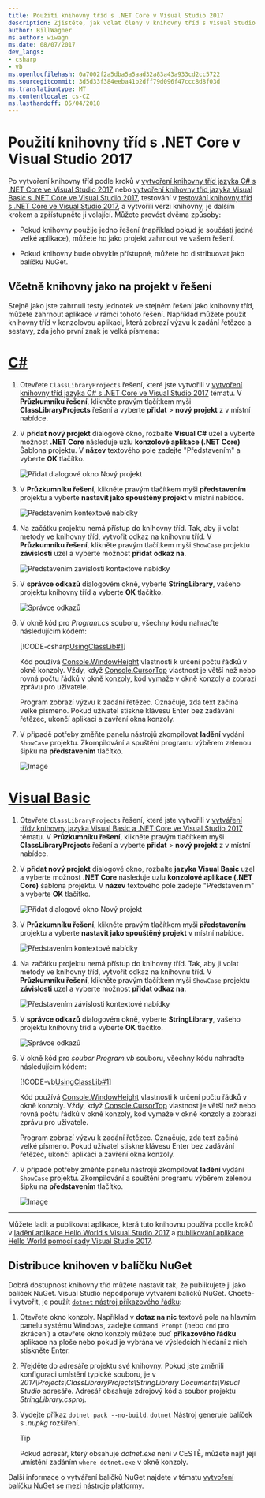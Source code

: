 ```yaml
---
title: Použití knihovny tříd s .NET Core v Visual Studio 2017
description: Zjistěte, jak volat členy v knihovny tříd s Visual Studio 2017.
author: BillWagner
ms.author: wiwagn
ms.date: 08/07/2017
dev_langs:
- csharp
- vb
ms.openlocfilehash: 0a7002f2a5dba5a5aad32a83a43a933cd2cc5722
ms.sourcegitcommit: 3d5d33f384eeba41b2dff79d096f47ccc8d8f03d
ms.translationtype: MT
ms.contentlocale: cs-CZ
ms.lasthandoff: 05/04/2018
---
```

# <a name="consuming-a-class-library-with-net-core-in-visual-studio-2017"></a>Použití knihovny tříd s .NET Core v Visual Studio 2017

Po vytvoření knihovny tříd podle kroků v [vytvoření knihovny tříd jazyka C# s .NET Core ve Visual Studio 2017](./library-with-visual-studio.md) nebo [vytvoření knihovny tříd jazyka Visual Basic s .NET Core ve Visual Studio 2017](vb-library-with-visual-studio.md), testování v [testování knihovny tříd s .NET Core ve Visual Studio 2017](testing-library-with-visual-studio.md), a vytvořili verzi knihovny, je dalším krokem a zpřístupněte ji volající. Můžete provést dvěma způsoby:

* Pokud knihovny použije jedno řešení (například pokud je součástí jedné velké aplikace), můžete ho jako projekt zahrnout ve vašem řešení.

* Pokud knihovny bude obvykle přístupné, můžete ho distribuovat jako balíčku NuGet.

## <a name="including-a-library-as-a-project-in-a-solution"></a>Včetně knihovny jako na projekt v řešení

Stejně jako jste zahrnuli testy jednotek ve stejném řešení jako knihovny tříd, můžete zahrnout aplikace v rámci tohoto řešení. Například můžete použít knihovny tříd v konzolovou aplikaci, která zobrazí výzvu k zadání řetězec a sestavy, zda jeho první znak je velká písmena:

# <a name="ctabcsharp"></a>[C#](#tab/csharp)
1. Otevřete `ClassLibraryProjects` řešení, které jste vytvořili v [vytvoření knihovny tříd jazyka C# s .NET Core ve Visual Studio 2017](./library-with-visual-studio.md) tématu. V **Průzkumníku řešení**, klikněte pravým tlačítkem myši **ClassLibraryProjects** řešení a vyberte **přidat** > **nový projekt** z v místní nabídce.

1. V **přidat nový projekt** dialogové okno, rozbalte **Visual C#** uzel a vyberte možnost **.NET Core** následuje uzlu **konzolové aplikace (.NET Core)** Šablona projektu. V **název** textového pole zadejte "Představením" a vyberte **OK** tlačítko.

   ![Přidat dialogové okno Nový projekt](./media/consuming-library-with-visual-studio/addnewproject.png)

1. V **Průzkumníku řešení**, klikněte pravým tlačítkem myši **představením** projektu a vyberte **nastavit jako spouštěný projekt** v místní nabídce. 

   ![Představením kontextové nabídky](./media/consuming-library-with-visual-studio/setstartupproject.png)

1. Na začátku projektu nemá přístup do knihovny tříd. Tak, aby ji volat metody ve knihovny tříd, vytvořit odkaz na knihovnu tříd. V **Průzkumníku řešení**, klikněte pravým tlačítkem myši `ShowCase` projektu **závislosti** uzel a vyberte možnost **přidat odkaz na**.

   ![Představením závislosti kontextové nabídky](./media/consuming-library-with-visual-studio/addreference.png)

1. V **správce odkazů** dialogovém okně, vyberte **StringLibrary**, vašeho projektu knihovny tříd a vyberte **OK** tlačítko.

   ![Správce odkazů](./media/consuming-library-with-visual-studio/referencemanager.png)

1. V okně kód pro *Program.cs* souboru, všechny kódu nahraďte následujícím kódem:

   [!CODE-csharp[UsingClassLib#1](../../../samples/snippets/csharp/getting_started/with_visual_studio_2017/showcase.cs)]

   Kód používá [Console.WindowHeight](xref:System.Console.WindowHeight) vlastnosti k určení počtu řádků v okně konzoly. Vždy, když [Console.CursorTop](xref:System.Console.CursorTop) vlastnost je větší než nebo rovná počtu řádků v okně konzoly, kód vymaže v okně konzoly a zobrazí zprávu pro uživatele.

   Program zobrazí výzvu k zadání řetězec. Označuje, zda text začíná velké písmeno. Pokud uživatel stiskne klávesu Enter bez zadávání řetězec, ukončí aplikaci a zavření okna konzoly.

1. V případě potřeby změňte panelu nástrojů zkompilovat **ladění** vydání `ShowCase` projektu. Zkompilování a spuštění programu výběrem zelenou šipku na **představením** tlačítko.

   ![Image](./media/consuming-library-with-visual-studio/toolbar.png)
# <a name="visual-basictabvisual-basic"></a>[Visual Basic](#tab/visual-basic)
1. Otevřete `ClassLibraryProjects` řešení, které jste vytvořili v [vytváření třídy knihovny jazyka Visual Basic a .NET Core ve Visual Studio 2017](vb-library-with-visual-studio.md) tématu. V **Průzkumníku řešení**, klikněte pravým tlačítkem myši **ClassLibraryProjects** řešení a vyberte **přidat** > **nový projekt** z v místní nabídce.

1. V **přidat nový projekt** dialogové okno, rozbalte **jazyka Visual Basic** uzel a vyberte možnost **.NET Core** následuje uzlu **konzolové aplikace (.NET Core)** šablona projektu. V **název** textového pole zadejte "Představením" a vyberte **OK** tlačítko.

   ![Přidat dialogové okno Nový projekt](./media/consuming-library-with-visual-studio/vb-addnewproject.png)

1. V **Průzkumníku řešení**, klikněte pravým tlačítkem myši **představením** projektu a vyberte **nastavit jako spouštěný projekt** v místní nabídce. 

   ![Představením kontextové nabídky](./media/consuming-library-with-visual-studio/setstartupproject.png)

1. Na začátku projektu nemá přístup do knihovny tříd. Tak, aby ji volat metody ve knihovny tříd, vytvořit odkaz na knihovnu tříd. V **Průzkumníku řešení**, klikněte pravým tlačítkem myši `ShowCase` projektu **závislosti** uzel a vyberte možnost **přidat odkaz na**.

   ![Představením závislosti kontextové nabídky](./media/consuming-library-with-visual-studio/addreference.png)

1. V **správce odkazů** dialogovém okně, vyberte **StringLibrary**, vašeho projektu knihovny tříd a vyberte **OK** tlačítko.

   ![Správce odkazů](./media/consuming-library-with-visual-studio/referencemanager.png)

1. V okně kód pro *soubor Program.vb* souboru, všechny kódu nahraďte následujícím kódem:

    [!CODE-vb[UsingClassLib#1](../../../samples/snippets/core/tutorials/vb-library-with-visual-studio/showcase.vb)]

   Kód používá [Console.WindowHeight](xref:System.Console.WindowHeight) vlastnosti k určení počtu řádků v okně konzoly. Vždy, když [Console.CursorTop](xref:System.Console.CursorTop) vlastnost je větší než nebo rovná počtu řádků v okně konzoly, kód vymaže v okně konzoly a zobrazí zprávu pro uživatele.

   Program zobrazí výzvu k zadání řetězec. Označuje, zda text začíná velké písmeno. Pokud uživatel stiskne klávesu Enter bez zadávání řetězec, ukončí aplikaci a zavření okna konzoly.

1. V případě potřeby změňte panelu nástrojů zkompilovat **ladění** vydání `ShowCase` projektu. Zkompilování a spuštění programu výběrem zelenou šipku na **představením** tlačítko.

   ![Image](./media/consuming-library-with-visual-studio/toolbar.png)
---

Můžete ladit a publikovat aplikace, která tuto knihovnu používá podle kroků v [ladění aplikace Hello World s Visual Studio 2017](debugging-with-visual-studio.md) a [publikování aplikace Hello World pomocí sady Visual Studio 2017](publishing-with-visual-studio.md).

## <a name="distributing-the-library-in-a-nuget-package"></a>Distribuce knihoven v balíčku NuGet

Dobrá dostupnost knihovny tříd můžete nastavit tak, že publikujete ji jako balíček NuGet. Visual Studio nepodporuje vytváření balíčků NuGet. Chcete-li vytvořit, je použít [ `dotnet` nástroj příkazového řádku](../../core/tools/dotnet.md):

1. Otevřete okno konzoly. Například v **dotaz na nic** textové pole na hlavním panelu systému Windows, zadejte `Command Prompt` (nebo `cmd` pro zkrácení) a otevřete okno konzoly můžete buď **příkazového řádku** aplikace na ploše nebo pokud je vybrána ve výsledcích hledání z nich stiskněte Enter.

1. Přejděte do adresáře projektu své knihovny. Pokud jste změnili konfiguraci umístění typické souboru, je v *2017\Projects\ClassLibraryProjects\StringLibrary Documents\Visual Studio* adresáře. Adresář obsahuje zdrojový kód a soubor projektu *StringLibrary.csproj*.

1. Vydejte příkaz `dotnet pack --no-build`. `dotnet` Nástroj generuje balíček s *.nupkg* rozšíření.

   > [!TIP]
   > Pokud adresář, který obsahuje *dotnet.exe* není v CESTĚ, můžete najít její umístění zadáním `where dotnet.exe` v okně konzoly.

Další informace o vytváření balíčků NuGet najdete v tématu [vytvoření balíčku NuGet se mezi nástroje platformy](../../core/deploying/creating-nuget-packages.md).

